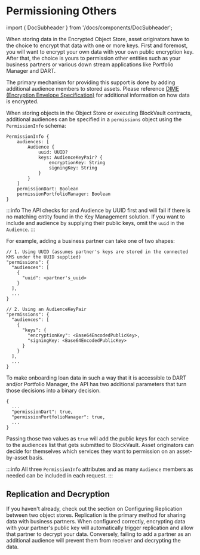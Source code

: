 # Permissioning Others

import { DocSubheader } from '/docs/components/DocSubheader';

<DocSubheader text="When to use each key"
/>

When storing data in the Encrypted Object Store, asset originators have to the choice to encrypt that data with one or more keys. First and foremost, you will want to encrypt your own data with your own public encryption key. After that, the choice is yours to permission other entities such as your business partners or various down stream applications like Portfolio Manager and DART.

The primary mechanism for providing this support is done by adding additional audience members to stored assets. Please reference [DIME (Encryption Envelope Specification)](https://developer.provenance.io/docs/pb/p8e/overview/encrypted-object-store/dime-encryption-envelope-specification#dime-encryptionenvelopespecification-retrievalcontext) for additional information on how data is encrypted.

When storing objects in the Object Store or executing BlockVault contracts, additional audiences can be specified in a `permissions` object using the `PermissionInfo` schema:

```
PermissionInfo {
    audiences: [
        Audience {
            uuid: UUID?
            keys: AudienceKeyPair? {
                encryptionKey: String
                signingKey: String
            }
        }
    ]
    permissionDart: Boolean
    permissionPortfolioManager: Boolean
}
```

:::info
The API checks for and Audience by UUID first and will fail if there is no matching entity found in the Key Management solution. If you want to include and audience by supplying their public keys, omit the `uuid` in the `Audience`.
:::

For example, adding a business partner can take one of two shapes:

```
// 1. Using UUID (assumes partner's keys are stored in the connected KMS under the UUID supplied)
"permissions": {
  "audiences": [
    {
      "uuid": <partner's_uuid>
    }
  ],
  ...
}

// 2. Using an AudienceKeyPair
"permissions": {
  "audiences": [
    {
      "keys": {
        "encryptionKey": <Base64EncodedPublicKey>,
        "signingKey: <Base64EncodedPublicKey>
      }
    }
  ],
  ...
}
```

To make onboarding loan data in such a way that it is accessible to DART and/or Portfolio Manager, the API has two additional parameters that turn those decisions into a binary decision.

```
{
  ...
  "permissionDart": true,
  "permissionPortfolioManager": true,
  ...
}
```

Passing those two values as `true` will add the public keys for each service to the audiences list that gets submitted to BlockVault. Asset originators can decide for themselves which services they want to permission on an asset-by-asset basis.

:::info
All three `PermissionInfo` attributes and as many `Audience` members as needed can be included in each request.
:::

## Replication and Decryption

If you haven't already, check out the section on Configuring Replication between two object stores. Replication is the primary method for sharing data with business partners. When configured correctly, encrypting data with your partner's public key will automatically trigger replication and allow that partner to decrypt your data. Conversely, failing to add a partner as an additional audience will prevent them from receiver and decrypting the data.
